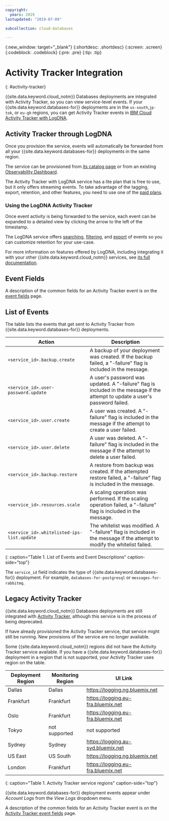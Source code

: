 ```yaml
---
copyright:
  years: 2019
lastupdated: "2019-07-09"

subcollection: cloud-databases

---
```


{:new_window: target="_blank"}
{:shortdesc: .shortdesc}
{:screen: .screen}
{:codeblock: .codeblock}
{:pre: .pre}
{:tip: .tip}

# Activity Tracker Integration
{: #activity-tracker}

{{site.data.keyword.cloud_notm}} Databases deployments are integrated with Activity Tracker, so you can view service-level events. If your {{site.data.keyword.databases-for}} deployments are in the `us-south`,`jp-tok`, or `eu-gb` regions, you can get Activity Tracker events in [IBM Cloud Activity Tracker with LogDNA](/docs/services/Log-Analysis-with-LogDNA?topic=LogDNA-about#about).

## Activity Tracker through LogDNA

Once you provision the service, events will automatically be forwarded from all your {{site.data.keyword.databases-for}} deployments in the same region.

The service can be provisioned from [its catalog page](https://{DomainName}/catalog/services/ibm-cloud-activity-tracker-with-logdna) or from an existing [Observability Dashboard](https://cloud.ibm.com/observe/activitytracker).

The Activity Tracker with LogDNA service has a lite plan that is free to use, but it only offers streaming events. To take advantage of the tagging, export, retention, and other features, you need to use one of the [paid plans](/docs/services/Log-Analysis-with-LogDNA?topic=LogDNA-about#overview_pricing_plans).

### Using the LogDNA Activity Tracker

Once event activity is being forwarded to the service, each event can be expanded to a detailed view by clicking the arrow to the left of the timestamp.

The LogDNA service offers [searching](/docs/services/Log-Analysis-with-LogDNA?topic=LogDNA-view_logs#view_logs_step6), [filtering](/docs/services/Log-Analysis-with-LogDNA?topic=LogDNA-view_logs#view_logs_step5), and [export](/docs/services/Log-Analysis-with-LogDNA?topic=LogDNA-export#export) of events so you can customize retention for your use-case. 

For more information on features offered by LogDNA, including integrating it with your other {{site.data.keyword.cloud_notm}} services, see [its full documentation](/docs/services/Log-Analysis-with-LogDNA?topic=LogDNA-about#about).

## Event Fields

A description of the common fields for an Activity Tracker event is on the [event fields](/docs/services/Activity-Tracker-with-LogDNA?topic=logdnaat-event) page.

## List of Events

The table lists the events that get sent to Activity Tracker from {{site.data.keyword.databases-for}} deployments.

Action|Description
-------|-------
`<service_id>.backup.create`|A backup of your deployment was created. If the backup failed, a "-failure" flag is included in the message.
`<service_id>.user-password.update`|A user's password was updated. A "-failure" flag is included in the message if the attempt to update a user's password failed.
`<service_id>.user.create`|A user was created. A "-failure" flag is included in the message if the attempt to create a user failed.
`<service_id>.user.delete`|A user was deleted. A "-failure" flag is included in the message if the attempt to delete a user failed.
`<service_id>.backup.restore`|A restore from backup was created. If the attempted restore failed, a "-failure" flag is included in the message.
`<service_id>.resources.scale`|A scaling operation was performed. If the scaling operation failed, a "-failure" flag is included in the message.
`<service_id>.whitelisted-ips-list.update`|The whitelist was modified. A "-failure" flag is included in the message if the attempt to modify the whitelist failed.
{: caption="Table 1. List of Events and Event Descriptions" caption-side="top"}

The `service_id` field indicates the type of {{site.data.keyword.databases-for}} deployment. For example, `databases-for-postgresql` or `messages-for-rabbitmq`.

## Legacy Activity Tracker

{{site.data.keyword.cloud_notm}} Databases deployments are still integrated with  [Activity Tracker](/docs/services/cloud-activity-tracker?topic=cloud-activity-tracker-activity_tracker_ov), although this service is in the process of being deprecated.

If have already provisioned the Activity Tracker service, that service might still be running. New provisions of the service are no longer available.

Some {{site.data.keyword.cloud_notm}} regions did not have the Activity Tracker service available. If you have a {{site.data.keyword.databases-for}} deployment in a region that is not supported, your Activity Tracker uses region on the table.

Deployment Region|Monitoring Region|UI Link
----------|-----------|-----------
Dallas | Dallas | https://logging.ng.bluemix.net
Frankfurt | Frankfurt | https://logging.eu-fra.bluemix.net
Oslo | Frankfurt | https://logging.eu-fra.bluemix.net
Tokyo | not supported | not supported
Sydney | Sydney | https://logging.au-syd.bluemix.net
US East | US South | https://logging.ng.bluemix.net
London | Frankfurt | https://logging.eu-fra.bluemix.net
{: caption="Table 1. Activity Tracker service regions" caption-side="top"}

{{site.data.keyword.databases-for}} deployment events appear under _Account Logs_ from the _View Logs_ dropdown menu. 

A description of the common fields for an Activity Tracker event is on the [Activity Tracker event fields](/docs/services/cloud-activity-tracker?topic=cloud-activity-tracker-at_event) page.
